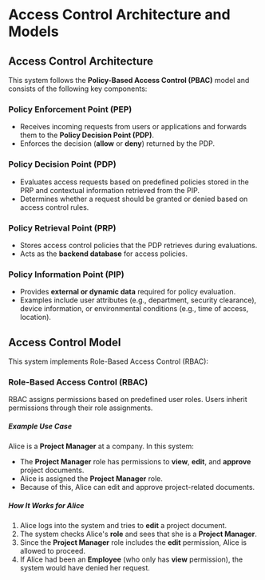 # Access Control Architecture and Models

## Access Control Architecture
This system follows the **Policy-Based Access Control (PBAC)** model and consists of the following key components:

### Policy Enforcement Point (PEP)
- Receives incoming requests from users or applications and forwards them to the **Policy Decision Point (PDP)**.
- Enforces the decision (**allow** or **deny**) returned by the PDP.

### Policy Decision Point (PDP)
- Evaluates access requests based on predefined policies stored in the PRP and contextual information retrieved from the PIP.
- Determines whether a request should be granted or denied based on access control rules.

### Policy Retrieval Point (PRP)
- Stores access control policies that the PDP retrieves during evaluations.
- Acts as the **backend database** for access policies.

### Policy Information Point (PIP)
- Provides **external or dynamic data** required for policy evaluation.
- Examples include user attributes (e.g., department, security clearance), device information, or environmental conditions (e.g., time of access, location).

## Access Control Model

This system implements Role-Based Access Control (RBAC):

### Role-Based Access Control (RBAC)
RBAC assigns permissions based on predefined user roles. Users inherit permissions through their role assignments.

##### Example Use Case
Alice is a **Project Manager** at a company. In this system:
- The **Project Manager** role has permissions to **view**, **edit**, and **approve** project documents.
- Alice is assigned the **Project Manager** role.
- Because of this, Alice can edit and approve project-related documents.

##### How It Works for Alice
1. Alice logs into the system and tries to **edit** a project document.
2. The system checks Alice's **role** and sees that she is a **Project Manager**.
3. Since the **Project Manager** role includes the **edit** permission, Alice is allowed to proceed.
4. If Alice had been an **Employee** (who only has **view** permission), the system would have denied her request.

